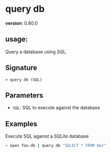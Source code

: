 # query db

**version**: 0.80.0

## **usage**:

Query a database using SQL.

## Signature

`> query db (SQL)`

## Parameters

- `SQL`: SQL to execute against the database

## Examples

Execute SQL against a SQLite database

```bash
> open foo.db | query db "SELECT * FROM Bar"
```
